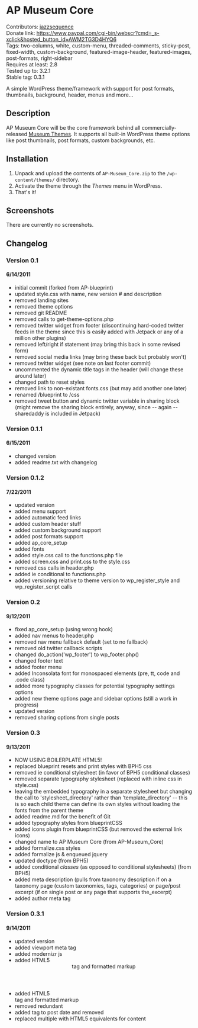 # AP Museum Core
Contributors: <a href="https://github.com/jazzsequence">jazzsequence</a>  
Donate link: https://www.paypal.com/cgi-bin/webscr?cmd=_s-xclick&hosted_button_id=AWM2TG3D4HYQ6  
Tags: two-columns, white, custom-menu, threaded-comments, sticky-post, fixed-width, custom-background, featured-image-header, featured-images, post-formats, right-sidebar  
Requires at least: 2.8  
Tested up to: 3.2.1  
Stable tag: 0.3.1

A simple WordPress theme/framework with support for post formats, thumbnails, background, header, menus and more...

## Description 

AP Museum Core will be the core framework behind all commercially-released <a href="http://museumthemes.com">Museum Themes</a>.  It supports all built-in WordPress theme options like post thumbnails, post formats, custom backgrounds, etc.

## Installation 

1. Unpack and upload the contents of `AP-Museum_Core.zip` to the `/wp-content/themes/` directory.
2. Activate the theme through the *Themes* menu in WordPress.
3. That's it!  

## Screenshots 

There are currently no screenshots.

## Changelog 

### Version 0.1
#### 6/14/2011

* initial commit (forked from AP-blueprint)
* updated style.css with name, new version # and description 
* removed landing sites 
* removed theme options 
* removed git README 
* removed calls to get-theme-options.php 
* removed twitter widget from footer (discontinuing hard-coded twitter feeds in the theme since this is easily added with Jetpack or any of a million other plugins)
* removed left/right if statement (may bring this back in some revised form)
*  removed social media links (may bring these back but probably won't)
* removed twitter widget (see note on last footer commit)
* uncommented the dynamic title tags in the header (will change these around later)
* changed path to reset styles
* removed link to non-existant fonts.css (but may add another one later)  
* renamed /blueprint to /css 
* removed tweet button and dynamic twitter variable in sharing block (might remove the sharing block entirely, anyway, since -- again -- sharedaddy is included in Jetpack)

### Version 0.1.1
#### 6/15/2011  

* changed version
* added readme.txt with changelog

### Version 0.1.2
#### 7/22/2011

* updated version
* added menu support
* added automatic feed links
* added custom header stuff
* added custom background support
* added post formats support
* added ap_core_setup
* added fonts
* added style.css call to the functions.php file
* added screen.css and print.css to the style.css
* removed css calls in header.php
* added ie conditional to functions.php
* added versioning relative to theme version to wp_register_style and wp_register_script calls

### Version 0.2
#### 9/12/2011

* fixed ap_core_setup (using wrong hook)
* added nav menus to header.php
* removed nav menu fallback default (set to no fallback)
* removed old twitter callback scripts
* changed do_action('wp_footer') to wp_footer.php()
* changed footer text
* added footer menu
* added Inconsolata font for monospaced elements (pre, tt, code and .code class)
* added more typography classes for potential typography settings options
* added new theme options page and sidebar options (still a work in progress)
* updated version
* removed sharing options from single posts

### Version 0.3
#### 9/13/2011

* NOW USING BOILERPLATE HTML5!
* replaced blueprint resets and print styles with BPH5 css
* removed ie conditional stylesheet (in favor of BPH5 conditional classes)
* removed separate typography stylesheet (replaced with inline css in style.css)
* leaving the embedded typography in a separate stylesheet but changing the call to 'stylesheet_directory' rather than 'template_directory' -- this is so each child theme can define its own styles without loading the fonts from the parent theme
* added readme.md for the benefit of Git
* added typography styles from blueprintCSS
* added icons plugin from blueprintCSS (but removed the external link icons)
* changed name to AP Museum Core (from AP-Museum_Core)
* added formalize.css styles
* added formalize js & enqueued jquery
* updated doctype (from BPH5)
* added conditional _classes_ (as opposed to conditional stylesheets) (from BPH5)
* added meta description (pulls from taxonomy description if on a taxonomy page (custom taxonomies, tags, categories) or page/post excerpt (if on single post or any page that supports the_excerpt)
* added author meta tag

### Version 0.3.1
#### 9/14/2011

* updated version
* added viewport meta tag
* added modernizr js
* added HTML5 <header> tag and formatted markup
* added HTML5 <footer> tag and formatted markup
* removed redundant </div>
* added <time> tag to post date and removed <div>
* replaced multiple <divs> with HTML5 equivalents for content